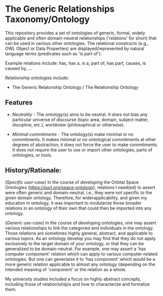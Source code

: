 # The Generic Relationships Taxonomy/Ontology

This repository provides a set of ontologies of generic, formal, widely applicable and often domain-neutral relationships ('relations' for short) that can be used in various other ontologies. The relational constructs (e.g., OWL Object or Data Properties) are displayed/represented by natural language terms (predicates such as 'is part of').

Example relations include: has, has a, is a, part of, has part, causes, is caused by, ...

Relationship ontologies include:

- The Generic Relatonship Ontology / The Relationship Ontology

## Features 
- _Neutrality_ - The ontology(s) aims to be neutral. It does not bias any particular universe of discourse (topic area, domain, subject matter, discipline, etc.), worldview (philosophical or otherwise).

- _Minimal commitments_ - The ontology(s) make  minimal or no commitments. It makes minimal or no ontological commitments at other degrees of abstraction; it does not force the user to make commitments. It does not require the user to use or import other ontologies, parts of ontologies, or tools.

## History/Rationale: 
(_Specific user-case_) In the course of developing the Orbital Space Ontologies (https://purl.org/space-ontology), relations I need(ed) to assert were often generic and domain-neutral, i.e., they were not specific to the given domain ontology.
Therefore, for widerapplicability, and given my education in ontology, it was important to modularize those broader relations in an ontology of their own that could then be imported into any ontology.

(_Generic use-case_) In the course of developing ontologies, one may assert various relationships to link the categories and individuals in the ontology. Those relations are sometimes highly general, abstract, and applicable to various topics. As an ontology develop you may find that they do not apply exclusively to the target domain of your ontology, or that they can be generalized to be domain-neutral. For example, one may assert a 'has computer component' relation which can apply to various computer-related ontologies. But one can generlaize it to 'has component' which would be a more generic relation applicable to almost any ontology (depending on the intended meaning of 'component' or the relation as a whole. 

My university studies included a focus on highly abstract concepts, including those of relation(ship)s and how to characterize and formalize them.
